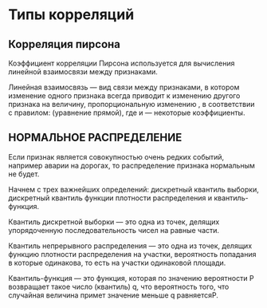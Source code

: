# Типы корреляций
## Корреляция пирсона
Коэффициент корреляции Пирсона используется для вычисления линейной взаимосвязи между признаками. 

Линейная взаимосвязь — вид связи между признаками, в котором изменение одного признака  всегда приводит к изменению другого признака  на величину, пропорциональную изменению , в соответствии с правилом:  (уравнение прямой), где  и  — некоторые коэффициенты.

## НОРМАЛЬНОЕ РАСПРЕДЕЛЕНИЕ

Если признак является совокупностью очень редких событий, например аварии на дорогах, то распределение признака нормальным не будет.

Начнем с трех важнейших определений: дискретный квантиль выборки, дискретный квантиль функции плотности распределения и квантиль-функция.

Квантиль дискретной выборки — это одна из точек, делящих упорядоченную последовательность чисел на равные части.

Квантиль непрерывного распределения — это одна из точек, делящих функцию плотности распределения на участки, вероятность попадания в которые одинакова, то есть на участки одинаковой площади.

Квантиль-функция — это функция, которая по значению вероятности P возвращает такое число (квантиль) q, что вероятность того, что случайная величина примет значение меньше q равняетсяP.

